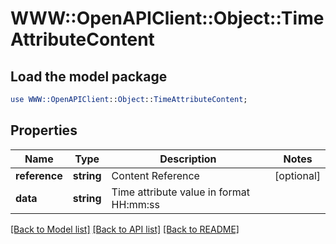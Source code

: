 # WWW::OpenAPIClient::Object::TimeAttributeContent

## Load the model package
```perl
use WWW::OpenAPIClient::Object::TimeAttributeContent;
```

## Properties
Name | Type | Description | Notes
------------ | ------------- | ------------- | -------------
**reference** | **string** | Content Reference | [optional] 
**data** | **string** | Time attribute value in format HH:mm:ss | 

[[Back to Model list]](../README.md#documentation-for-models) [[Back to API list]](../README.md#documentation-for-api-endpoints) [[Back to README]](../README.md)


